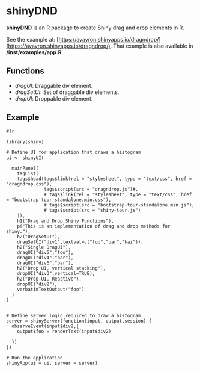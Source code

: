 # shinyDND
__shinyDND__ is an R package to create Shiny drag and drop elements in R.

See the example at: [https://ayayron.shinyapps.io/dragndrop/](https://ayayron.shinyapps.io/dragndrop/). That example is also available in __/inst/examples/app.R__.

## Functions

* _dragUI_: Draggable div element.
* _dragSetUI_: Set of draggable div elements.
* _dropUI_: Droppable div element.


## Example
```
#!r

library(shiny)

# Define UI for application that draws a histogram
ui <- shinyUI(
  
  mainPanel(
    tagList(
    tags$head(tags$link(rel = "stylesheet", type = "text/css", href = "dragndrop.css"),
              tags$script(src = "dragndrop.js")#,
              # tags$link(rel = "stylesheet", type = "text/css", href = "bootstrap-tour-standalone.min.css"),
              # tags$script(src = "bootstrap-tour-standalone.min.js"),
              # tags$script(src = "shiny-tour.js")
    )),
    h1("Drag and Drop Shiny Functions"),
    p("This is an implementation of drag and drop methods for shiny."),
    h2("DragSetUI"),
    dragSetUI("div1",textval=c("foo","bar","kai")),
    h2("Single DragUI"),
    dragUI("div5","foo"),
    dragUI("div4","bar"),
    dragUI("div6","bar"),
    h2("Drop UI, vertical stacking"),
    dropUI("div3",vertical=TRUE),
    h2("Drop UI, Reactive"),
    dropUI("div2"),
    verbatimTextOutput("foo") 
  )
)


# Define server logic required to draw a histogram
server = shinyServer(function(input, output,session) {
  observeEvent(input$div2,{
    output$foo = renderText(input$div2)
    
  })
})

# Run the application 
shinyApp(ui = ui, server = server)


```